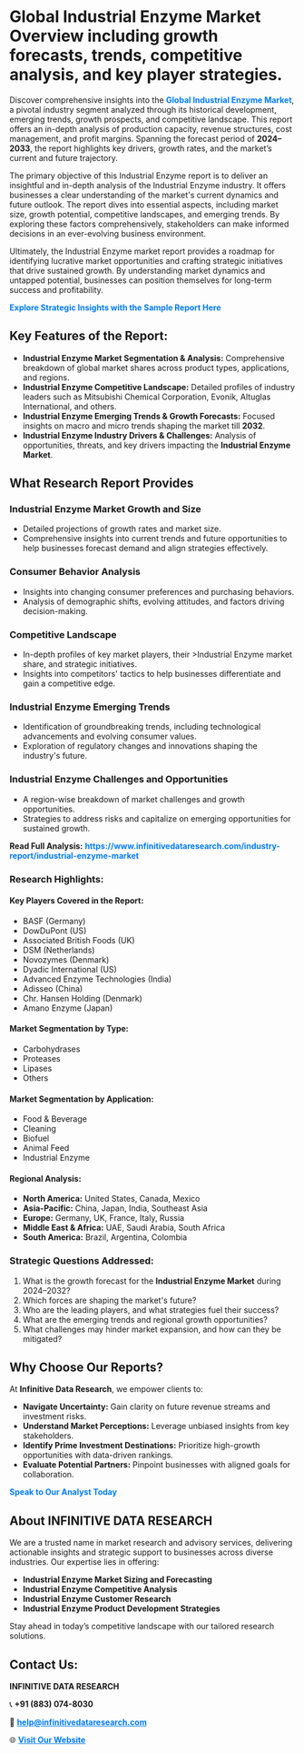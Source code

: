 <h1>Global Industrial Enzyme Market Overview including growth forecasts, trends, competitive analysis, and key player strategies.</h1>
<p>
Discover comprehensive insights into the 
<a href="https://www.infinitivedataresearch.com/industry-report/industrial-enzyme-market" rel="dofollow" style="color: #007BFF; text-decoration: none;"><strong>Global Industrial Enzyme Market</strong></a>, a pivotal industry segment analyzed through its historical development, emerging trends, growth prospects, and competitive landscape. This report offers an in-depth analysis of production capacity, revenue structures, cost management, and profit margins. Spanning the forecast period of <strong>2024–2033</strong>, the report highlights key drivers, growth rates, and the market’s current and future trajectory.
</p>
<p>
The primary objective of this Industrial Enzyme report is to deliver an insightful and in-depth analysis of the Industrial Enzyme industry. It offers businesses a clear understanding of the market's current dynamics and future outlook. The report dives into essential aspects, including market size, growth potential, competitive landscapes, and emerging trends. By exploring these factors comprehensively, stakeholders can make informed decisions in an ever-evolving business environment.
</p>
<p>
Ultimately, the Industrial Enzyme market report provides a roadmap for identifying lucrative market opportunities and crafting strategic initiatives that drive sustained growth. By understanding market dynamics and untapped potential, businesses can position themselves for long-term success and profitability.
</p>
<p>
<a href="https://www.infinitivedataresearch.com/request-sample/reportId=103242" style="color: #007BFF; text-decoration: none;"><strong>Explore Strategic Insights with the Sample Report Here</strong></a>
</p>

<h2>Key Features of the Report:</h2>
<ul>
<li><strong>Industrial Enzyme Market Segmentation & Analysis:</strong> Comprehensive breakdown of global market shares across product types, applications, and regions.</li>
<li><strong>Industrial Enzyme Competitive Landscape:</strong> Detailed profiles of industry leaders such as Mitsubishi Chemical Corporation, Evonik, Altuglas International, and others.</li>
<li><strong>Industrial Enzyme Emerging Trends & Growth Forecasts:</strong> Focused insights on macro and micro trends shaping the market till <strong>2032</strong>.</li>
<li><strong>Industrial Enzyme Industry Drivers & Challenges:</strong> Analysis of opportunities, threats, and key drivers impacting the <strong>Industrial Enzyme Market</strong>.</li>
</ul>

<h2>What Research Report Provides</h2>
<h3>Industrial Enzyme Market Growth and Size</h3>
<ul>
<li>Detailed projections of growth rates and market size.</li>
<li>Comprehensive insights into current trends and future opportunities to help businesses forecast demand and align strategies effectively.</li>
</ul>

<h3>Consumer Behavior Analysis</h3>
<ul>
<li>Insights into changing consumer preferences and purchasing behaviors.</li>
<li>Analysis of demographic shifts, evolving attitudes, and factors driving decision-making.</li>
</ul>

<h3>Competitive Landscape</h3>
<ul>
<li>In-depth profiles of key market players, their >Industrial Enzyme market share, and strategic initiatives.</li>
<li>Insights into competitors' tactics to help businesses differentiate and gain a competitive edge.</li>
</ul>

<h3>Industrial Enzyme Emerging Trends</h3>
<ul>
<li>Identification of groundbreaking trends, including technological advancements and evolving consumer values.</li>
<li>Exploration of regulatory changes and innovations shaping the industry's future.</li>
</ul>

<h3>Industrial Enzyme Challenges and Opportunities</h3>
<ul>
<li>A region-wise breakdown of market challenges and growth opportunities.</li>
<li>Strategies to address risks and capitalize on emerging opportunities for sustained growth.</li>
</ul>
<p><strong>Read Full Analysis:</strong> <a href="https://www.infinitivedataresearch.com/industry-report/industrial-enzyme-market" rel="dofollow" style="color: #007BFF; text-decoration: none;"><strong>https://www.infinitivedataresearch.com/industry-report/industrial-enzyme-market</strong></a></p>
<h3>Research Highlights:</h3>
<h4>Key Players Covered in the Report:</h4>
<ul><li>BASF (Germany)</li><li>DowDuPont (US)</li><li>Associated British Foods (UK)</li><li>DSM (Netherlands)</li><li>Novozymes (Denmark)</li><li>Dyadic International (US)</li><li>Advanced Enzyme Technologies (India)</li><li>Adisseo (China)</li><li>Chr. Hansen Holding (Denmark)</li><li>Amano Enzyme (Japan)</li></ul>
<h4>Market Segmentation by Type:</h4>
<ul><li>Carbohydrases</li><li>Proteases</li><li>Lipases</li><li>Others</li></ul>
<h4>Market Segmentation by Application:</h4>
<ul><li>Food &amp; Beverage</li><li>Cleaning</li><li>Biofuel</li><li>Animal Feed</li><li>Industrial Enzyme</li></ul>

<h4>Regional Analysis:</h4>
<ul>
<li><strong>North America:</strong> United States, Canada, Mexico</li>
<li><strong>Asia-Pacific:</strong> China, Japan, India, Southeast Asia</li>
<li><strong>Europe:</strong> Germany, UK, France, Italy, Russia</li>
<li><strong>Middle East & Africa:</strong> UAE, Saudi Arabia, South Africa</li>
<li><strong>South America:</strong> Brazil, Argentina, Colombia</li>
</ul>

<h3>Strategic Questions Addressed:</h3>
<ol>
<li>What is the growth forecast for the <strong>Industrial Enzyme Market</strong> during 2024–2032?</li>
<li>Which forces are shaping the market's future?</li>
<li>Who are the leading players, and what strategies fuel their success?</li>
<li>What are the emerging trends and regional growth opportunities?</li>
<li>What challenges may hinder market expansion, and how can they be mitigated?</li>
</ol>

<h2>Why Choose Our Reports?</h2>
<p>At <strong>Infinitive Data Research</strong>, we empower clients to:</p>
<ul>
<li><strong>Navigate Uncertainty:</strong> Gain clarity on future revenue streams and investment risks.</li>
<li><strong>Understand Market Perceptions:</strong> Leverage unbiased insights from key stakeholders.</li>
<li><strong>Identify Prime Investment Destinations:</strong> Prioritize high-growth opportunities with data-driven rankings.</li>
<li><strong>Evaluate Potential Partners:</strong> Pinpoint businesses with aligned goals for collaboration.</li>
</ul>
<p><a href="https://www.infinitivedataresearch.com/industry-report/industrial-enzyme-market" rel="dofollow" style="color: #007BFF; text-decoration: none;"><strong>Speak to Our Analyst Today</strong></a></p>

<h2>About INFINITIVE DATA RESEARCH</h2>
<p>We are a trusted name in market research and advisory services, delivering actionable insights and strategic support to businesses across diverse industries. Our expertise lies in offering:</p>
<ul>
<li><strong>Industrial Enzyme Market Sizing and Forecasting</strong></li>
<li><strong>Industrial Enzyme Competitive Analysis</strong></li>
<li><strong>Industrial Enzyme Customer Research</strong></li>
<li><strong>Industrial Enzyme Product Development Strategies</strong></li>
</ul>
<p>Stay ahead in today’s competitive landscape with our tailored research solutions.</p>

<h2>Contact Us:</h2>
<p><strong>INFINITIVE DATA RESEARCH</strong></p>
<p>📞 <strong>+91 (883) 074-8030</strong></p>
<p>📧 <strong><a href="mailto:help@infinitivedataresearch.com" style="color: #007BFF;">help@infinitivedataresearch.com</a></strong></p>
<p>🌐 <strong><a href="https://www.infinitivedataresearch.com" rel="dofollow" style="color: #007BFF;">Visit Our Website</a></strong></p>